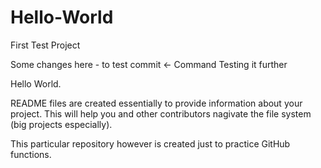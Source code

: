 # Hello-World
First Test Project

Some changes here - to test commit <- Command
Testing it further 

Hello World.

README files are created essentially to provide information about your project.
This will help you and other contributors nagivate the file system (big projects especially).

This particular repository however is created just to practice GitHub functions.
